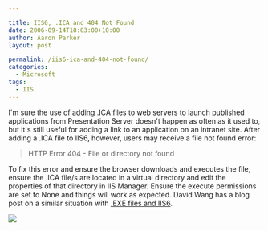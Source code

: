```yaml
---

title: IIS6, .ICA and 404 Not Found
date: 2006-09-14T18:03:00+10:00
author: Aaron Parker
layout: post

permalink: /iis6-ica-and-404-not-found/
categories:
  - Microsoft
tags:
  - IIS
---
```

I'm sure the use of adding .ICA files to web servers to launch published applications from Presentation Server doesn't happen as often as it used to, but it's still useful for adding a link to an application on an intranet site. After adding a .ICA file to IIS6, however, users may receive a file not found error:

> HTTP Error 404 - File or directory not found

To fix this error and ensure the browser downloads and executes the file, ensure the .ICA file/s are located in a virtual directory and edit the properties of that directory in IIS Manager. Ensure the execute permissions are set to None and things will work as expected. David Wang has a blog post on a similar situation with [.EXE files and IIS6](http://blogs.msdn.com/david.wang/archive/2005/07/11/Allow_file_downloads_on_IIS_6.aspx).

![]({{site.baseurl}}/media/2006/09/1000.14.110.IISAppFolder.png)
